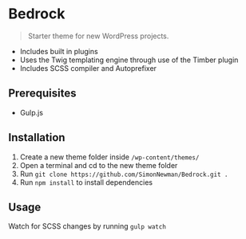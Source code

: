 # Bedrock

> Starter theme for new WordPress projects.

* Includes built in plugins
* Uses the Twig templating engine through use of the Timber plugin
* Includes SCSS compiler and Autoprefixer

## Prerequisites

* Gulp.js

## Installation

1. Create a new theme folder inside `/wp-content/themes/`
2. Open a terminal and cd to the new theme folder
3. Run `git clone https://github.com/SimonNewman/Bedrock.git .`
4. Run `npm install` to install dependencies

## Usage

Watch for SCSS changes by running `gulp watch`

